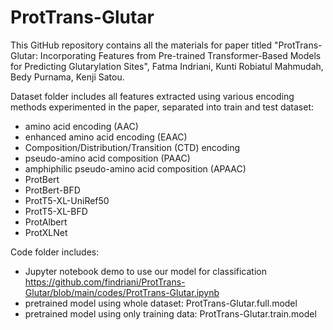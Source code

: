 # ProtTrans-Glutar

This GitHub repository contains all the materials for paper titled "ProtTrans-Glutar: Incorporating Features from Pre-trained Transformer-Based Models for Predicting Glutarylation Sites", Fatma Indriani, Kunti Robiatul Mahmudah, Bedy Purnama, Kenji Satou.

Dataset folder includes all features extracted using various encoding methods experimented in the paper, separated into train and test dataset:
- amino acid encoding (AAC)
- enhanced amino acid encoding (EAAC)
- Composition/Distribution/Transition (CTD) encoding
- pseudo-amino acid composition (PAAC)
- amphiphilic pseudo-amino acid composition (APAAC)
- ProtBert
- ProtBert-BFD
- ProtT5-XL-UniRef50
- ProtT5-XL-BFD
- ProtAlbert
- ProtXLNet

Code folder includes:
- Jupyter notebook demo to use our model for classification https://github.com/findriani/ProtTrans-Glutar/blob/main/codes/ProtTrans-Glutar.ipynb
- pretrained model using whole dataset: ProtTrans-Glutar.full.model
- pretrained model using only training data: ProtTrans-Glutar.train.model
